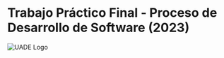 # Trabajo Práctico Final - Proceso de Desarrollo de Software (2023)

![UADE Logo](https://argentinaestudia.com/wp-content/uploads/2021/04/UADE_logo-300x214.png)
